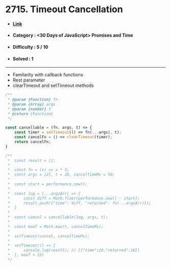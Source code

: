 # 2715. Timeout Cancellation
* #### [Link](https://leetcode.com/problems/timeout-cancellation/?envType=study-plan-v2&envId=30-days-of-javascript)
* #### Category : <30 Days of JavaScript> Promises and Time 
* #### Difficulty : 5 / 10  
* #### Solved : 1

<hr />

* Familarity with callback functions
* Rest parameter
* clearTimeout and setTimeout methods
```js
/**
 * @param {Function} fn
 * @param {Array} args
 * @param {number} t
 * @return {Function}
 */

const cancellable = (fn, args, t) => {
    const timer = setTimeout(() => fn(...args), t);
    const cancelFn = () => clearTimeout(timer);
    return cancelFn;
}

/**
 *  const result = [];
 *
 *  const fn = (x) => x * 5;
 *  const args = [2], t = 20, cancelTimeMs = 50;
 *
 *  const start = performance.now();
 *
 *  const log = (...argsArr) => {
 *      const diff = Math.floor(performance.now() - start);
 *      result.push({"time": diff, "returned": fn(...argsArr)});
 *  }
 *       
 *  const cancel = cancellable(log, args, t);
 *
 *  const maxT = Math.max(t, cancelTimeMs);
 *           
 *  setTimeout(cancel, cancelTimeMs);
 *
 *  setTimeout(() => {
 *      console.log(result); // [{"time":20,"returned":10}]
 *  }, maxT + 15)
 */
```